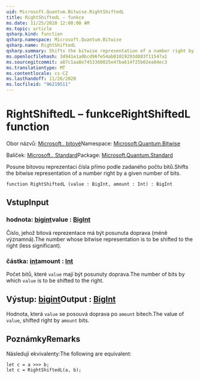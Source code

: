 ```yaml
---
uid: Microsoft.Quantum.Bitwise.RightShiftedL
title: RightShiftedL – funkce
ms.date: 11/25/2020 12:00:00 AM
ms.topic: article
qsharp.kind: function
qsharp.namespace: Microsoft.Quantum.Bitwise
qsharp.name: RightShiftedL
qsharp.summary: Shifts the bitwise representation of a number right by a given number of bits.
ms.openlocfilehash: 3d941e1a0bcd96fe54ab01019293d883f11547a1
ms.sourcegitcommit: a87c1aa8e7453360025e47ba614f25b02ea84ec3
ms.translationtype: MT
ms.contentlocale: cs-CZ
ms.lasthandoff: 11/26/2020
ms.locfileid: "96219511"
---
```

# <a name="rightshiftedl-function"></a><span data-ttu-id="15477-102">RightShiftedL – funkce</span><span class="sxs-lookup"><span data-stu-id="15477-102">RightShiftedL function</span></span>

<span data-ttu-id="15477-103">Obor názvů: [Microsoft.. bitové](xref:Microsoft.Quantum.Bitwise)</span><span class="sxs-lookup"><span data-stu-id="15477-103">Namespace: [Microsoft.Quantum.Bitwise](xref:Microsoft.Quantum.Bitwise)</span></span>

<span data-ttu-id="15477-104">Balíček: [Microsoft.. Standard](https://nuget.org/packages/Microsoft.Quantum.Standard)</span><span class="sxs-lookup"><span data-stu-id="15477-104">Package: [Microsoft.Quantum.Standard](https://nuget.org/packages/Microsoft.Quantum.Standard)</span></span>


<span data-ttu-id="15477-105">Posune bitovou reprezentaci čísla přímo podle zadaného počtu bitů.</span><span class="sxs-lookup"><span data-stu-id="15477-105">Shifts the bitwise representation of a number right by a given number of bits.</span></span>

```qsharp
function RightShiftedL (value : BigInt, amount : Int) : BigInt
```


## <a name="input"></a><span data-ttu-id="15477-106">Vstup</span><span class="sxs-lookup"><span data-stu-id="15477-106">Input</span></span>

### <a name="value--bigint"></a><span data-ttu-id="15477-107">hodnota: [bigint](xref:microsoft.quantum.lang-ref.bigint)</span><span class="sxs-lookup"><span data-stu-id="15477-107">value : [BigInt](xref:microsoft.quantum.lang-ref.bigint)</span></span>

<span data-ttu-id="15477-108">Číslo, jehož bitová reprezentace má být posunuta doprava (méně významná).</span><span class="sxs-lookup"><span data-stu-id="15477-108">The number whose bitwise representation is to be shifted to the right (less significant).</span></span>


### <a name="amount--int"></a><span data-ttu-id="15477-109">částka: [int](xref:microsoft.quantum.lang-ref.int)</span><span class="sxs-lookup"><span data-stu-id="15477-109">amount : [Int](xref:microsoft.quantum.lang-ref.int)</span></span>

<span data-ttu-id="15477-110">Počet bitů, které `value` mají být posunuty doprava.</span><span class="sxs-lookup"><span data-stu-id="15477-110">The number of bits by which `value` is to be shifted to the right.</span></span>



## <a name="output--bigint"></a><span data-ttu-id="15477-111">Výstup: [bigint](xref:microsoft.quantum.lang-ref.bigint)</span><span class="sxs-lookup"><span data-stu-id="15477-111">Output : [BigInt](xref:microsoft.quantum.lang-ref.bigint)</span></span>

<span data-ttu-id="15477-112">Hodnota, která `value` se posouvá doprava po `amount` bitech.</span><span class="sxs-lookup"><span data-stu-id="15477-112">The value of `value`, shifted right by `amount` bits.</span></span>

## <a name="remarks"></a><span data-ttu-id="15477-113">Poznámky</span><span class="sxs-lookup"><span data-stu-id="15477-113">Remarks</span></span>

<span data-ttu-id="15477-114">Následují ekvivalenty:</span><span class="sxs-lookup"><span data-stu-id="15477-114">The following are equivalent:</span></span>

```Q#
let c = a >>> b;
let c = RightShiftedL(a, b);
```
